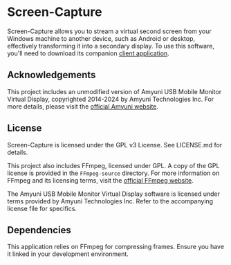 # Screen-Capture

Screen-Capture allows you to stream a virtual second screen from your Windows machine to another device, such as Android or desktop, effectively transforming it into a secondary display. To use this software, you'll need to download its companion [client application](https://github.com/0CottonBuds/Screen-Capture-Android-Client).

## Acknowledgements

This project includes an unmodified version of Amyuni USB Mobile Monitor Virtual Display, copyrighted 2014-2024 by Amyuni Technologies Inc. For more details, please visit the [official Amyuni website](https://www.amyuni.com).

## License

Screen-Capture is licensed under the GPL v3 License. See LICENSE.md for details.

This project also includes FFmpeg, licensed under GPL. A copy of the GPL license is provided in the `FFmpeg-source` directory. For more information on FFmpeg and its licensing terms, visit the [official FFmpeg website](https://ffmpeg.org/legal.html).

The Amyuni USB Mobile Monitor Virtual Display software is licensed under terms provided by Amyuni Technologies Inc. Refer to the accompanying license file for specifics.

## Dependencies

This application relies on FFmpeg for compressing frames. Ensure you have it linked in your development environment.
